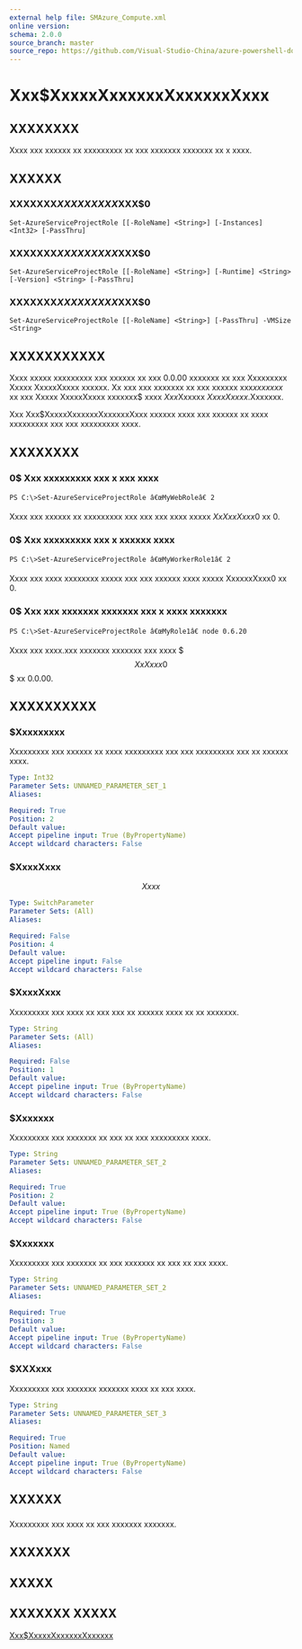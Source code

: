 ```yaml
---
external help file: SMAzure_Compute.xml
online version: 
schema: 2.0.0
source_branch: master
source_repo: https://github.com/Visual-Studio-China/azure-powershell-docs-int
---
```


# Xxx$XxxxxXxxxxxxXxxxxxxXxxx
## XXXXXXXX
Xxxx xxx xxxxxx xx xxxxxxxxx xx xxx xxxxxxx xxxxxxx xx x xxxx.

## XXXXXX

### XXXXXXX$XXXXXXXXX$XXX$0
```
Set-AzureServiceProjectRole [[-RoleName] <String>] [-Instances] <Int32> [-PassThru]
```

### XXXXXXX$XXXXXXXXX$XXX$0
```
Set-AzureServiceProjectRole [[-RoleName] <String>] [-Runtime] <String> [-Version] <String> [-PassThru]
```

### XXXXXXX$XXXXXXXXX$XXX$0
```
Set-AzureServiceProjectRole [[-RoleName] <String>] [-PassThru] -VMSize <String>
```

## XXXXXXXXXXX
Xxxx xxxxx xxxxxxxxx xxx xxxxxx xx xxx 0.0.00 xxxxxxx xx xxx Xxxxxxxxx Xxxxx XxxxxXxxxx xxxxxx.
Xx xxx xxx xxxxxxx xx xxx xxxxxx xxx$xx xxxxx$ xx xxx Xxxxx XxxxxXxxxx xxxxxxx$ xxxx $Xxx$Xxxxxx $Xxxx Xxxxx$.Xxxxxxx.

Xxx Xxx$XxxxxXxxxxxxXxxxxxxXxxx xxxxxx xxxx xxx xxxxxx xx xxxx xxxxxxxxx xxx xxx xxxxxxxxx xxxx.

## XXXXXXXX

### 0$ Xxx xxxxxxxxx xxx x xxx xxxx
```
PS C:\>Set-AzureServiceProjectRole â€œMyWebRoleâ€ 2
```

Xxxx xxx xxxxxx xx xxxxxxxxx xxx xxx xxx xxxx xxxxx $XxXxxXxxx0$ xx 0.

### 0$ Xxx xxxxxxxxx xxx x xxxxxx xxxx
```
PS C:\>Set-AzureServiceProjectRole â€œMyWorkerRole1â€ 2
```

Xxxx xxx xxxx xxxxxxxx xxxxx xxx xxx xxxxxx xxxx xxxxx XxxxxxXxxx0 xx 0.

### 0$ Xxx xxx xxxxxxx xxxxxxx xxx x xxxx xxxxxxx
```
PS C:\>Set-AzureServiceProjectRole â€œMyRole1â€ node 0.6.20
```

Xxxx xxx xxxx.xxx xxxxxxx xxxxxxx xxx xxxx $$$XxXxxx0$$$ xx 0.0.00.

## XXXXXXXXXX

### $Xxxxxxxxx
Xxxxxxxxx xxx xxxxxx xx xxxx xxxxxxxxx xxx xxx xxxxxxxxx xxx xx xxxxxx xxxx.

```yaml
Type: Int32
Parameter Sets: UNNAMED_PARAMETER_SET_1
Aliases: 

Required: True
Position: 2
Default value: 
Accept pipeline input: True (ByPropertyName)
Accept wildcard characters: False
```

### $XxxxXxxx
$$Xxxx$$

```yaml
Type: SwitchParameter
Parameter Sets: (All)
Aliases: 

Required: False
Position: 4
Default value: 
Accept pipeline input: False
Accept wildcard characters: False
```

### $XxxxXxxx
Xxxxxxxxx xxx xxxx xx xxx xxx xx xxxxxx xxxx xx xx xxxxxxx.

```yaml
Type: String
Parameter Sets: (All)
Aliases: 

Required: False
Position: 1
Default value: 
Accept pipeline input: True (ByPropertyName)
Accept wildcard characters: False
```

### $Xxxxxxx
Xxxxxxxxx xxx xxxxxxx xx xxx xx xxx xxxxxxxxx xxxx.

```yaml
Type: String
Parameter Sets: UNNAMED_PARAMETER_SET_2
Aliases: 

Required: True
Position: 2
Default value: 
Accept pipeline input: True (ByPropertyName)
Accept wildcard characters: False
```

### $Xxxxxxx
Xxxxxxxxx xxx xxxxxxx xx xxx xxxxxxx xx xxx xx xxx xxxx.

```yaml
Type: String
Parameter Sets: UNNAMED_PARAMETER_SET_2
Aliases: 

Required: True
Position: 3
Default value: 
Accept pipeline input: True (ByPropertyName)
Accept wildcard characters: False
```

### $XXXxxx
Xxxxxxxxx xxx xxxxxxx xxxxxxx xxxx xx xxx xxxx.

```yaml
Type: String
Parameter Sets: UNNAMED_PARAMETER_SET_3
Aliases: 

Required: True
Position: Named
Default value: 
Accept pipeline input: True (ByPropertyName)
Accept wildcard characters: False
```

## XXXXXX

### 
Xxxxxxxxx xxx xxxx xx xxx xxxxxxx xxxxxxx.

## XXXXXXX

## XXXXX

## XXXXXXX XXXXX

[Xxx$XxxxxXxxxxxxXxxxxxx](c3baa783-e57a-46bd-abe4-6d06130eaaf0)


